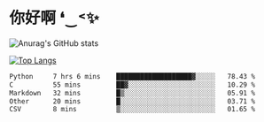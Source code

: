# 你好啊 ❛‿˂✨

![Anurag's GitHub stats](https://github-readme-stats.vercel.app/api?username=ZombieFly&count_private=true&show_icons=true)

[![Top Langs](https://github-readme-stats.vercel.app/api/top-langs/?username=ZombieFly&layout=compact&count_private=true&hide=Ruby,makefile)](https://github.com/anuraghazra/github-readme-stats)

<!--START_SECTION:waka-->

```txt
Python     7 hrs 6 mins    ███████████████████▓░░░░░   78.43 %
C          55 mins         ██▓░░░░░░░░░░░░░░░░░░░░░░   10.29 %
Markdown   32 mins         █▒░░░░░░░░░░░░░░░░░░░░░░░   05.91 %
Other      20 mins         █░░░░░░░░░░░░░░░░░░░░░░░░   03.71 %
CSV        8 mins          ▒░░░░░░░░░░░░░░░░░░░░░░░░   01.65 %
```

<!--END_SECTION:waka-->
